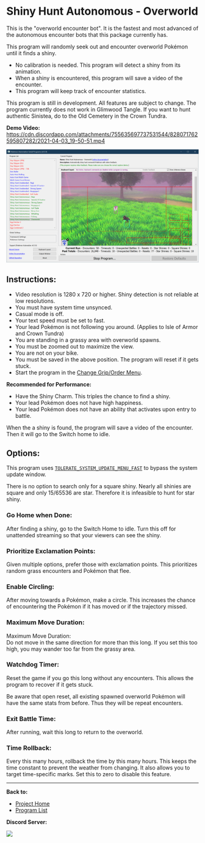 # Shiny Hunt Autonomous - Overworld

This is the "overworld encounter bot". It is the fastest and most advanced of the autonomous encounter bots that this package currently has.

This program will randomly seek out and encounter overworld Pokémon until it finds a shiny.

- No calibration is needed. This program will detect a shiny from its animation.
- When a shiny is encountered, this program will save a video of the encounter.
- This program will keep track of encounter statistics.

This program is still in development. All features are subject to change. The program currently does not work in Glimwood Tangle. If you want to hunt authentic Sinistea, do to the Old Cemetery in the Crown Tundra.

**Demo Video:** https://cdn.discordapp.com/attachments/755635697737531544/828071762595807282/2021-04-03_19-50-51.mp4

<img src="images/ShinyHuntAutonomous-Overworld.jpg" width="800">

## Instructions:
- Video resolution is 1280 x 720 or higher. Shiny detection is not reliable at low resolutions.
- You must have system time unsynced.
- Casual mode is off.
- Your text speed must be set to fast.
- Your lead Pokémon is not following you around. (Applies to Isle of Armor and Crown Tundra)
- You are standing in a grassy area with overworld spawns.
- You must be zoomed out to maximize the view.
- You are not on your bike.
- You must be saved in the above position. The program will reset if it gets stuck.
- Start the program in the [Change Grip/Order Menu](../Appendix/ChangeGripOrderMenu.md).

**Recommended for Performance:**
- Have the Shiny Charm. This triples the chance to find a shiny.
- Your lead Pokémon does not have high happiness.
- Your lead Pokémon does not have an ability that activates upon entry to battle.

When the a shiny is found, the program will save a video of the encounter. Then it will go to the Switch home to idle.

## Options:

This program uses [`TOLERATE_SYSTEM_UPDATE_MENU_FAST`](../Appendix/GlobalSettings.md#tolerate-system-update-menu-fast) to bypass the system update window.

There is no option to search only for a square shiny. Nearly all shinies are square and only 15/65536 are star. Therefore it is infeasible to hunt for star shiny.

### Go Home when Done:

After finding a shiny, go to the Switch Home to idle. Turn this off for unattended streaming so that your viewers can see the shiny.

### Prioritize Exclamation Points:

Given multiple options, prefer those with exclamation points. This prioritizes random grass encounters and Pokémon that flee.

### Enable Circling:

After moving towards a Pokémon, make a circle. This increases the chance of encountering the Pokémon if it has moved or if the trajectory missed.

### Maximum Move Duration:

Maximum Move Duration:</b><br>Do not move in the same direction for more than this long. If you set this too high, you may wander too far from the grassy area.

### Watchdog Timer:

Reset the game if you go this long without any encounters. This allows the program to recover if it gets stuck.

Be aware that open reset, all existing spawned overworld Pokémon will have the same stats from before. Thus they will be repeat encounters.

### Exit Battle Time:

After running, wait this long to return to the overworld.

### Time Rollback:

Every this many hours, rollback the time by this many hours. This keeps the time constant to prevent the weather from changing. It also allows you to target time-specific marks. Set this to zero to disable this feature.

<hr>

**Back to:**
- [Project Home](/README.md)
- [Program List](/Documentation/ProgramList.md)

**Discord Server:** 

[<img src="https://canary.discordapp.com/api/guilds/695809740428673034/widget.png?style=banner2">](https://discord.gg/cQ4gWxN)




